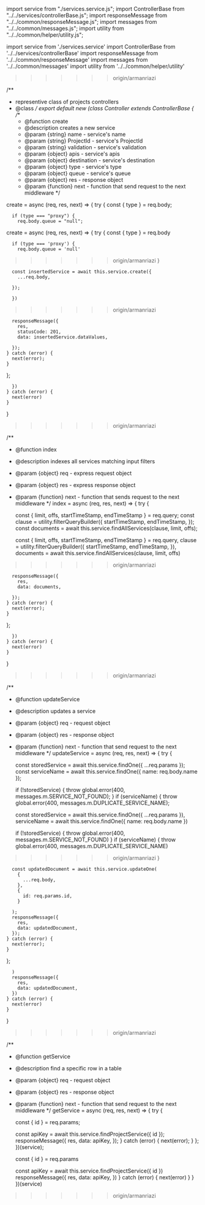 
import service from "./services.service.js";
import ControllerBase from "../../services/controllerBase.js";
import responseMessage from "../../common/responseMessage.js";
import messages from "../../common/messages.js";
import utility from "../../common/helper/utility.js";

import service from './services.service'
import ControllerBase from '../../services/controllerBase'
import responseMessage from '../../common/responseMessage'
import messages from '../../common/messages'
import utility from '../../common/helper/utility'
>>>>>>> origin/armanriazi

/**
 * representive class of projects controllers
 * @class
 */
export default new (class Controller extends ControllerBase {
  /**
   * @function create
   * @description creates a new service
   * @param {string} name - service's name
   * @param {string} ProjectId - service's ProjectId
   * @param {string} validation - service's validation
   * @param {object} apis - service's apis
   * @param {object} destination - service's destination
   * @param {object} type - service's type
   * @param {object} queue - service's queue
   * @param {object} res - response object
   * @param {function} next - function that send request to the next middleware
   */

  create = async (req, res, next) => {
    try {
      const { type } = req.body;

      if (type === "proxy") {
        req.body.queue = "null";

   create = async (req, res, next) => {
    try {
      const { type } = req.body

      if (type === 'proxy') {
        req.body.queue = 'null'
>>>>>>> origin/armanriazi
      }

      const insertedService = await this.service.create({
        ...req.body,

      });

      })
>>>>>>> origin/armanriazi

      responseMessage({
        res,
        statusCode: 201,
        data: insertedService.dataValues,

      });
    } catch (error) {
      next(error);
    }
  };

      })
    } catch (error) {
      next(error)
    }
  }
>>>>>>> origin/armanriazi

  /**
   * @function index
   * @description indexes all services matching input filters
   * @param {object} req - express request object
   * @param {object} res - express response object
   * @param {function} next - function that sends request to the next middleware
   */
  index = async (req, res, next) => {
    try {

      const { limit, offs, startTimeStamp, endTimeStamp } = req.query;
      const clause = utility.filterQueryBuilder({
        startTimeStamp,
        endTimeStamp,
      });
      const documents = await this.service.findAllServices(clause, limit, offs);

      const { limit, offs, startTimeStamp, endTimeStamp } = req.query,
        clause = utility.filterQueryBuilder({
          startTimeStamp,
          endTimeStamp,
        }),
        documents = await this.service.findAllServices(clause, limit, offs)
>>>>>>> origin/armanriazi

      responseMessage({
        res,
        data: documents,

      });
    } catch (error) {
      next(error);
    }
  };

      })
    } catch (error) {
      next(error)
    }
  }
>>>>>>> origin/armanriazi

  /**
   * @function updateService
   * @description updates a service
   * @param {object} req - request object
   * @param {object} res - response object
   * @param {function} next - function that send request to the next middleware
   */
  updateService = async (req, res, next) => {
    try {

      const storedService = await this.service.findOne({ ...req.params });
      const serviceName = await this.service.findOne({ name: req.body.name });

      if (!storedService) {
        throw global.error(400, messages.m.SERVICE_NOT_FOUND);
      }
      if (serviceName) {
        throw global.error(400, messages.m.DUPLICATE_SERVICE_NAME);

      const storedService = await this.service.findOne({ ...req.params }),
        serviceName = await this.service.findOne({ name: req.body.name })

      if (!storedService) {
        throw global.error(400, messages.m.SERVICE_NOT_FOUND)
      }
      if (serviceName) {
        throw global.error(400, messages.m.DUPLICATE_SERVICE_NAME)
>>>>>>> origin/armanriazi
      }

      const updatedDocument = await this.service.updateOne(
        {
          ...req.body,
        },
        {
          id: req.params.id,
        }

      );
      responseMessage({
        res,
        data: updatedDocument,
      });
    } catch (error) {
      next(error);
    }
  };

      )
      responseMessage({
        res,
        data: updatedDocument,
      })
    } catch (error) {
      next(error)
    }
  }
>>>>>>> origin/armanriazi

  /**
   * @function getService
   * @description find a specific row in a table
   * @param {object} req - request object
   * @param {object} res - response object
   * @param {function} next - function that send request to the next middleware
   */
  getService = async (req, res, next) => {
    try {

      const { id } = req.params;

      const apiKey = await this.service.findProjectService({ id });
      responseMessage({
        res,
        data: apiKey,
      });
    } catch (error) {
      next(error);
    }
  };
})(service);

      const { id } = req.params

      const apiKey = await this.service.findProjectService({ id })
      responseMessage({
        res,
        data: apiKey,
      })
    } catch (error) {
      next(error)
    }
  }
})(service)
>>>>>>> origin/armanriazi
